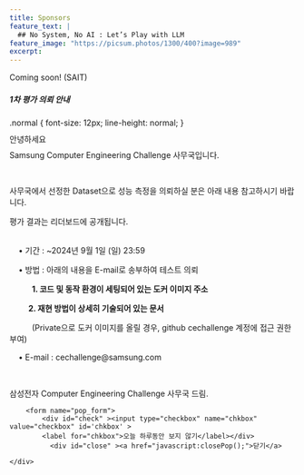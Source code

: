 ```yaml
---
title: Sponsors
feature_text: |
  ## No System, No AI : Let’s Play with LLM
feature_image: "https://picsum.photos/1300/400?image=989"
excerpt:
---
```


Coming soon!
(SAIT)


<!-- layer popup content -->

<div class="layerPopup" id="layer_popup" style="visibility: visible;">
    <div class="layerBox">
        <h5 class="title">1차 평가 의뢰 안내</h5>
        <div class="cont">
.normal {
  font-size: 12px;
  line-height: normal;
}		
             <p style="line-height: 1;">안녕하세요</p>
	     <p style="line-height: 1;">Samsung Computer Engineering Challenge 사무국입니다.</P>
     <br>
      <p>사무국에서 선정한 Dataset으로 성능 측정을 의뢰하실 분은 아래 내용 참고하시기 바랍니다.  </p>   
      <p>평가 결과는 리더보드에 공개됩니다. </p>    
	        <br>&nbsp;&nbsp;&nbsp;&nbsp;&bull;&nbsp;기간 : ~2024년 9월 1일 (일) 23:59 
      		<p>&nbsp;&nbsp;&nbsp;&nbsp;&bull;&nbsp;방법 :  아래의 내용을 E-mail로 송부하여 테스트 의뢰  </p>        
    		<p>&nbsp;&nbsp;&nbsp;&nbsp;&nbsp;&nbsp;&nbsp;&nbsp;&nbsp; <b>1. 코드 및 동작 환경이 세팅되어 있는 도커 이미지 주소   </p>      
        	<p>&nbsp;&nbsp;&nbsp;&nbsp;&nbsp;&nbsp;&nbsp;&nbsp;&nbsp; 2. 재현 방법이 상세히 기술되어 있는 문서      </p> </b>     
         	<p>&nbsp;&nbsp;&nbsp;&nbsp;&nbsp;&nbsp;&nbsp;&nbsp;&nbsp; (Private으로 도커 이미지를 올릴 경우, github cechallenge 계정에 접근 권한 부여)  </p>   
     		<p>&nbsp;&nbsp;&nbsp;&nbsp;&bull;&nbsp;E-mail : cechallenge@samsung.com </p>   
 	<br>   
              <p>삼성전자 Computer Engineering Challenge 사무국 드림.</p>
            
  
                 
         
        <form name="pop_form">
            <div id="check" ><input type="checkbox" name="chkbox" value="checkbox" id='chkbox' >
            <label for="chkbox">오늘 하루동안 보지 않기</label></div>
		      <div id="close" ><a href="javascript:closePop();">닫기</a>
		
	</div>  
